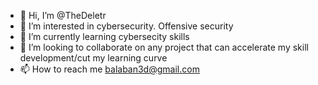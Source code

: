 - 👋 Hi, I’m @TheDeletr
- 👀 I’m interested in cybersecurity. Offensive security
- 🌱 I’m currently learning cybersecity skills
- 💞️ I’m looking to collaborate on any project that can accelerate my skill development/cut my learning curve    
- 📫 How to reach me balaban3d@gmail.com

<!---
TheDeletr/TheDeletr is a ✨ special ✨ repository because its `README.md` (this file) appears on your GitHub profile.
You can click the Preview link to take a look at your changes.
--->
